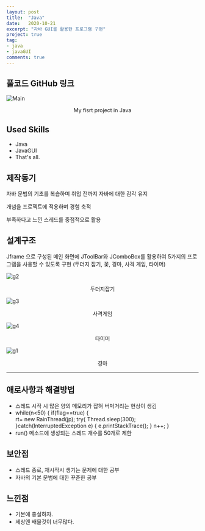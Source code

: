 ```yaml
---
layout: post
title:  "Java"
date:   2020-10-21
excerpt: "자바 GUI를 활용한 프로그램 구현"
project: true
tag:
- java 
- javaGUI
comments: true
---
```


## 풀코드 GitHub 링크
<a href='https://github.com/xorrbs100/Java_GUI'></a>

![Main](https://user-images.githubusercontent.com/69500105/111898422-552ace80-8a69-11eb-8828-fe28d1b56a11.png)
<center>My fisrt project in Java</center>

## Used Skills
* Java
* JavaGUI
* That's all.

## 제작동기
자바 문법의 기초를 복습하며 
취업 전까지 자바에 대한 감각 유지

개념을 프로젝트에 적용하며 경험 축적

부족하다고 느낀 스레드를 중점적으로 활용

## 설계구조
Jframe 으로 구성된 메인 화면에 
JToolBar와 JComboBox를 활용하여
5가지의 프로그램을 사용할 수 있도록 구현
(두더지 잡기, 꽃, 경마, 사격 게임, 타이머)

![g2](https://user-images.githubusercontent.com/69500105/111898390-1268f680-8a69-11eb-9a70-ac5d3040b4fc.png)
<center>두더지잡기</center>

![g3](https://user-images.githubusercontent.com/69500105/111898436-6ecc1600-8a69-11eb-9697-6b2be8e7584a.png)

<center>사격게임</center>

![g4](https://user-images.githubusercontent.com/69500105/111898441-6ffd4300-8a69-11eb-9284-360254f94b7b.png)
<center>타이머</center>

![g1](https://user-images.githubusercontent.com/69500105/111898442-712e7000-8a69-11eb-8b88-2f9c0306c186.png)
<center>경마</center>

---

## 애로사항과 해결방법

* 스레드 시작 시 많은 양의 메모리가 잡혀 버벅거리는 현상이 생김 
*  while(n<50) {
		if(flag==true) {	
		rt= new RainThread(jp);
		try{
			Thread.sleep(300);
		}catch(InterruptedException e) {
			e.printStackTrace();
		}
		n++;
		}
* run() 메소드에 생성되는 스레드 개수를 50개로 제한

## 보안점
* 스레드 종료, 재시작시 생기는 문제에 대한 공부
* 자바의 기본 문법에 대한 꾸준한 공부

## 느낀점
* 기본에 충실하자.
* 세상엔 배울것이 너무많다.



